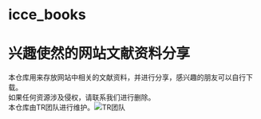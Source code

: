 # icce_books
# 兴趣使然的网站文献资料分享
本仓库用来存放网站中相关的文献资料，并进行分享，感兴趣的朋友可以自行下载。  
如果任何资源涉及侵权，请联系我们进行删除。  
本仓库由TR团队进行维护。![TR团队](http://www.icce.top/wp-content/uploads/2020/06/TR.jpg)
